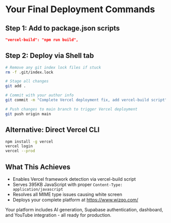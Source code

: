 # Your Final Deployment Commands

## Step 1: Add to package.json scripts
```json
"vercel-build": "npm run build",
```

## Step 2: Deploy via Shell tab
```bash
# Remove any git index lock files if stuck
rm -f .git/index.lock

# Stage all changes
git add .

# Commit with your author info
git commit -m "Complete Vercel deployment fix, add vercel-build script" --author="wizqo <wizqo2024@gmail.com>"

# Push changes to main branch to trigger Vercel deployment
git push origin main
```

## Alternative: Direct Vercel CLI
```bash
npm install -g vercel
vercel login
vercel --prod
```

## What This Achieves
- Enables Vercel framework detection via vercel-build script
- Serves 395KB JavaScript with proper `Content-Type: application/javascript`
- Resolves all MIME type issues causing white screen
- Deploys your complete platform at https://www.wizqo.com/

Your platform includes AI generation, Supabase authentication, dashboard, and YouTube integration - all ready for production.